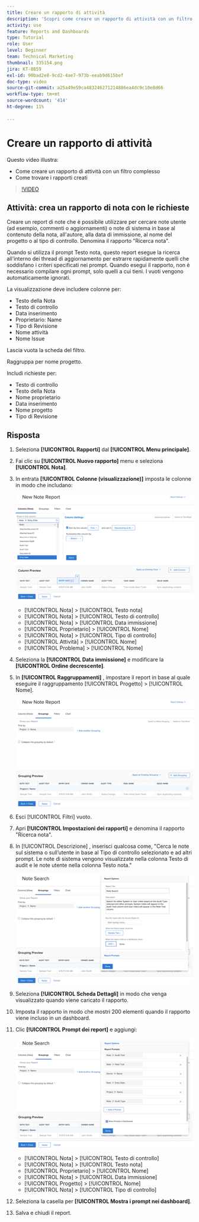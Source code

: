 ```yaml
---
title: Creare un rapporto di attività
description: 'Scopri come creare un rapporto di attività con un filtro complesso e individuare i rapporti creati in Workfront. Attività: crea un rapporto di nota con indicazioni.'
activity: use
feature: Reports and Dashboards
type: Tutorial
role: User
level: Beginner
team: Technical Marketing
thumbnail: 335154.png
jira: KT-8859
exl-id: 90bad2e8-9cd2-4ae7-973b-eeab9d615bef
doc-type: video
source-git-commit: a25a49e59ca483246271214886ea4dc9c10e8d66
workflow-type: tm+mt
source-wordcount: '414'
ht-degree: 11%

---
```


# Creare un rapporto di attività

Questo video illustra:

* Come creare un rapporto di attività con un filtro complesso
* Come trovare i rapporti creati

>[!VIDEO](https://video.tv.adobe.com/v/335154/?quality=12&learn=on)

## Attività: crea un rapporto di nota con le richieste

Creare un report di note che è possibile utilizzare per cercare note utente (ad esempio, commenti o aggiornamenti) o note di sistema in base al contenuto della nota, all&#39;autore, alla data di immissione, al nome del progetto o al tipo di controllo. Denomina il rapporto &quot;Ricerca nota&quot;.

Quando si utilizza il prompt Testo nota, questo report esegue la ricerca all&#39;interno dei thread di aggiornamento per estrarre rapidamente quelli che soddisfano i criteri specificati nei prompt. Quando esegui il rapporto, non è necessario compilare ogni prompt, solo quelli a cui tieni. I vuoti vengono automaticamente ignorati.

La visualizzazione deve includere colonne per:

* Testo della Nota
* Testo di controllo
* Data inserimento
* Proprietario: Name
* Tipo di Revisione
* Nome attività
* Nome Issue

Lascia vuota la scheda del filtro.

Raggruppa per nome progetto.

Includi richieste per:

* Testo di controllo
* Testo della Nota
* Nome proprietario
* Data inserimento
* Nome progetto
* Tipo di Revisione

## Risposta

1. Seleziona **[!UICONTROL Rapporti]** dal **[!UICONTROL Menu principale]**.
1. Fai clic su **[!UICONTROL Nuovo rapporto]** menu e seleziona **[!UICONTROL Nota]**.
1. In entrata **[!UICONTROL Colonne (visualizzazione)]** imposta le colonne in modo che includano:

   ![Immagine della schermata per la creazione di colonne di report note](assets/note-report-columns.png)

   * [!UICONTROL Nota] > [!UICONTROL Testo nota]
   * [!UICONTROL Nota] > [!UICONTROL Testo di controllo]
   * [!UICONTROL Nota] > [!UICONTROL Data immissione]
   * [!UICONTROL Proprietario] > [!UICONTROL Nome]
   * [!UICONTROL Nota] > [!UICONTROL Tipo di controllo]
   * [!UICONTROL Attività] > [!UICONTROL Nome]
   * [!UICONTROL Problema] > [!UICONTROL Nome]

1. Seleziona la **[!UICONTROL Data immissione]** e modificare la **[!UICONTROL Ordine decrescente]**.
1. In **[!UICONTROL Raggruppamenti]** , impostare il report in base al quale eseguire il raggruppamento [!UICONTROL Progetto] > [!UICONTROL Nome].

   ![Immagine della schermata per creare raggruppamenti di report note](assets/note-report-groupings.png)

1. Esci [!UICONTROL Filtri] vuoto.
1. Apri **[!UICONTROL Impostazioni dei rapporti]** e denomina il rapporto &quot;Ricerca nota&quot;.
1. In [!UICONTROL Descrizione] , inserisci qualcosa come, &quot;Cerca le note sul sistema o sull’utente in base al Tipo di controllo selezionato e ad altri prompt. Le note di sistema vengono visualizzate nella colonna Testo di audit e le note utente nella colonna Testo nota.&quot;

   ![Immagine della schermata per la creazione delle impostazioni per i rapporti sulle note](assets/note-report-report-options.png)

1. Seleziona **[!UICONTROL Scheda Dettagli]** in modo che venga visualizzato quando viene caricato il rapporto.
1. Imposta il rapporto in modo che mostri 200 elementi quando il rapporto viene incluso in un dashboard.
1. Clic **[!UICONTROL Prompt dei report]** e aggiungi:

   ![Immagine della schermata per la creazione di richieste di report note](assets/note-report-report-prompts.png)

   * [!UICONTROL Nota] > [!UICONTROL Testo di controllo]
   * [!UICONTROL Nota] > [!UICONTROL Testo nota]
   * [!UICONTROL Proprietario] > [!UICONTROL Nome]
   * [!UICONTROL Nota] > [!UICONTROL Data immissione]
   * [!UICONTROL Progetto] > [!UICONTROL Nome]
   * [!UICONTROL Nota] > [!UICONTROL Tipo di controllo]

1. Seleziona la casella per **[!UICONTROL Mostra i prompt nei dashboard]**.
1. Salva e chiudi il report.
